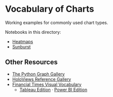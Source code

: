 # Vocabulary of Charts

Working examples for commonly used chart types.

Notebooks in this directory:

* [Heatmaps](https://nbviewer.jupyter.org/github/jhermann/jupyter-by-example/blob/master/charts/heatmaps.ipynb)
* [Sunburst](https://nbviewer.jupyter.org/github/jhermann/jupyter-by-example/blob/master/charts/sunburst.ipynb)


## Other Resources

* [The Python Graph Gallery](https://python-graph-gallery.com/)
* [HoloViews Reference Gallery](http://holoviews.org/reference/index.html)
* [Financial Times Visual Vocabulary](https://github.com/ft-interactive/chart-doctor/tree/master/visual-vocabulary)
  * [Tableau Edition](http://www.vizwiz.com/2018/07/visual-vocabulary.html) · [Power BI Edition](http://sqljason.com/2018/12/financial-times-visual-vocabulary-power-bi-edition.html)
